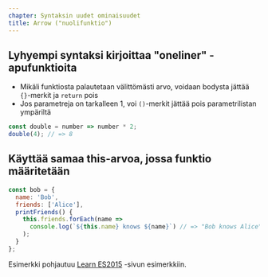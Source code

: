 ```yaml
---
chapter: Syntaksin uudet ominaisuudet
title: Arrow ("nuolifunktio")
---
```


## Lyhyempi syntaksi kirjoittaa "oneliner" -apufunktioita
* Mikäli funktiosta palautetaan välittömästi arvo, voidaan bodysta jättää `{}`-merkit ja `return` pois
* Jos parametreja on tarkalleen 1, voi `()`-merkit jättää pois parametrilistan ympäriltä
```js
const double = number => number * 2;
double(4); // => 8
```

## Käyttää samaa this-arvoa, jossa funktio määritetään
```js
const bob = {
  name: 'Bob',
  friends: ['Alice'],
  printFriends() {
    this.friends.forEach(name =>
      console.log(`${this.name} knows ${name}`) // => "Bob knows Alice"
    );
  }
};
```

Esimerkki pohjautuu [Learn ES2015](https://babeljs.io/learn-es2015/#ecmascript-2015-features-arrows-and-lexical-this) -sivun esimerkkiin.
